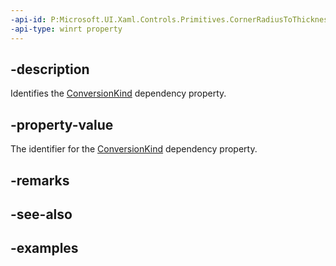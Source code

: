 ```yaml
---
-api-id: P:Microsoft.UI.Xaml.Controls.Primitives.CornerRadiusToThicknessConverter.ConversionKindProperty
-api-type: winrt property
---
```


## -description

Identifies the [ConversionKind](cornerradiustothicknessconverter_conversionkind.md) dependency property.

## -property-value

The identifier for the [ConversionKind](cornerradiustothicknessconverter_conversionkind.md) dependency property.

## -remarks

## -see-also

## -examples

